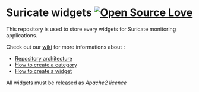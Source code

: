 # Suricate widgets [![Open Source Love](https://badges.frapsoft.com/os/v3/open-source-150x25.png?v=103)](https://github.com/ellerbrock/open-source-badges/)

This repository is used to store every widgets for Suricate monitoring applications.

Check out our [wiki](https://github.com/suricate-io/widgets/wiki) for more informations about :
* [Repository architecture](https://github.com/suricate-io/widgets/wiki/Repository-architecture)
* [How to create a category](https://github.com/suricate-io/widgets/wiki/How-to-create-a-category)
* [How to create a widget](https://github.com/suricate-io/widgets/wiki/How-to-create-a-Widget)

All widgets must be released as *Apache2 licence*
